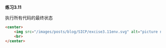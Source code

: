 **练习3.11**

执行所有代码的最终状态

```html
<center>
    <img src="/images/posts/blog/SICP/excise3.11env.svg" alt="picture not found" style="zoom:100%;" />
    <br>
</center>
```

